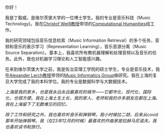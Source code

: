 你好！

我是丁毅威，是维尔茨堡大学的一位博士学生。我的专业是音乐科技（Music Technology)。我在[Christof Weiß教授](https://www.caidas.uni-wuerzburg.de/ch/team/christof-weiss/#c1134238)带领的[Computational Humanities](https://www.caidas.uni-wuerzburg.de/ch/)组工作。

我的研究领域包括音乐信息检索（Music Information Retrieval）的多个任务，音频和音乐的表示学习（Representation Learning），音乐音源分离（Music Source Separation）。基本上，我喜欢所有教机器理解和处理音频以及音乐的任务。此外，我也对机器学习理论和人工智能感兴趣。

在来到维尔茨堡大学之前，我是佐治亚理工学院的硕士学生，专业是音乐技术，我在[Alexander Lerch教授](https://www.alexanderlerch.com/)带领的[Music Informatics Group](https://musicinformatics.gatech.edu/)做研究。我在上海的复旦大学完成了我的本科学位。我的专业是数据科学与大数据技术。

*上海是我的家乡，也是我永远永远最喜欢的城市——它都市化、现代化、国际化，也很方便。我在上海土生土长，我的家人、老师和我的许多朋友在都在上海。我在上海留下了无数难忘的回忆。*

*除了工作和研究之外，我也喜欢听音乐和弹钢琴。我小时候拉二胡，后来从covid那年开始弹钢琴。我（在23年12月的时候）最喜欢的作曲家是拉赫马尼诺夫。我也喜欢读书和旅行。*